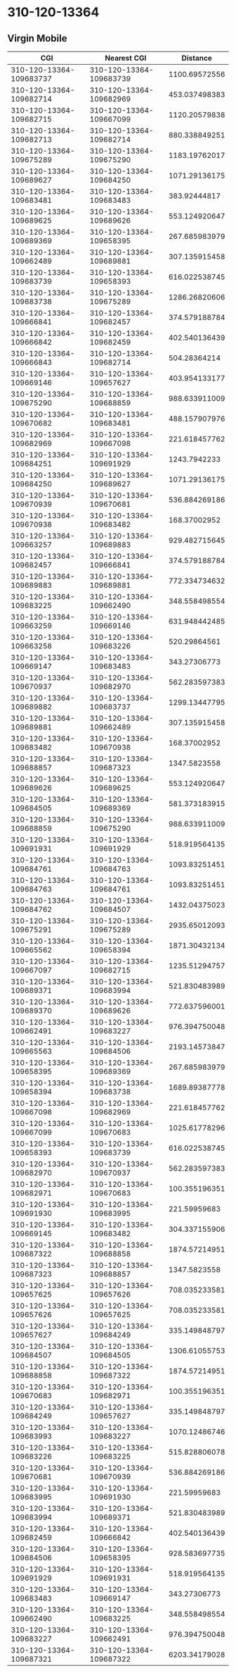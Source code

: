 # 310-120-13364
## Virgin Mobile


| CGI | Nearest CGI | Distance |
|-----|-------------|----------|
| 310-120-13364-109683737 | 310-120-13364-109683739 | 1100.69572556 |
| 310-120-13364-109682714 | 310-120-13364-109682969 | 453.037498383 |
| 310-120-13364-109682715 | 310-120-13364-109667099 | 1120.20579838 |
| 310-120-13364-109682713 | 310-120-13364-109682714 | 880.338849251 |
| 310-120-13364-109675289 | 310-120-13364-109675290 | 1183.19762017 |
| 310-120-13364-109689627 | 310-120-13364-109684250 | 1071.29136175 |
| 310-120-13364-109683481 | 310-120-13364-109683483 | 383.92444817 |
| 310-120-13364-109689625 | 310-120-13364-109689626 | 553.124920647 |
| 310-120-13364-109689369 | 310-120-13364-109658395 | 267.685983979 |
| 310-120-13364-109662489 | 310-120-13364-109689881 | 307.135915458 |
| 310-120-13364-109683739 | 310-120-13364-109658393 | 616.022538745 |
| 310-120-13364-109683738 | 310-120-13364-109675289 | 1286.26820606 |
| 310-120-13364-109666841 | 310-120-13364-109682457 | 374.579188784 |
| 310-120-13364-109666842 | 310-120-13364-109682459 | 402.540136439 |
| 310-120-13364-109666843 | 310-120-13364-109682714 | 504.28364214 |
| 310-120-13364-109669146 | 310-120-13364-109657627 | 403.954133177 |
| 310-120-13364-109675290 | 310-120-13364-109688859 | 988.633911009 |
| 310-120-13364-109670682 | 310-120-13364-109683481 | 488.157907976 |
| 310-120-13364-109682969 | 310-120-13364-109667098 | 221.618457762 |
| 310-120-13364-109684251 | 310-120-13364-109691929 | 1243.7942233 |
| 310-120-13364-109684250 | 310-120-13364-109689627 | 1071.29136175 |
| 310-120-13364-109670939 | 310-120-13364-109670681 | 536.884269186 |
| 310-120-13364-109670938 | 310-120-13364-109683482 | 168.37002952 |
| 310-120-13364-109663257 | 310-120-13364-109689883 | 929.482715645 |
| 310-120-13364-109682457 | 310-120-13364-109666841 | 374.579188784 |
| 310-120-13364-109689883 | 310-120-13364-109689881 | 772.334734632 |
| 310-120-13364-109683225 | 310-120-13364-109662490 | 348.558498554 |
| 310-120-13364-109663259 | 310-120-13364-109669146 | 631.948442485 |
| 310-120-13364-109663258 | 310-120-13364-109683226 | 520.29864561 |
| 310-120-13364-109669147 | 310-120-13364-109683483 | 343.27306773 |
| 310-120-13364-109670937 | 310-120-13364-109682970 | 562.283597383 |
| 310-120-13364-109689882 | 310-120-13364-109683737 | 1299.13447795 |
| 310-120-13364-109689881 | 310-120-13364-109662489 | 307.135915458 |
| 310-120-13364-109683482 | 310-120-13364-109670938 | 168.37002952 |
| 310-120-13364-109688857 | 310-120-13364-109687323 | 1347.5823558 |
| 310-120-13364-109689626 | 310-120-13364-109689625 | 553.124920647 |
| 310-120-13364-109684505 | 310-120-13364-109689369 | 581.373183915 |
| 310-120-13364-109688859 | 310-120-13364-109675290 | 988.633911009 |
| 310-120-13364-109691931 | 310-120-13364-109691929 | 518.919564135 |
| 310-120-13364-109684761 | 310-120-13364-109684763 | 1093.83251451 |
| 310-120-13364-109684763 | 310-120-13364-109684761 | 1093.83251451 |
| 310-120-13364-109684762 | 310-120-13364-109684507 | 1432.04375023 |
| 310-120-13364-109675291 | 310-120-13364-109675289 | 2935.65012093 |
| 310-120-13364-109665562 | 310-120-13364-109658394 | 1871.30432134 |
| 310-120-13364-109667097 | 310-120-13364-109682715 | 1235.51294757 |
| 310-120-13364-109689371 | 310-120-13364-109683994 | 521.830483989 |
| 310-120-13364-109689370 | 310-120-13364-109689626 | 772.637596001 |
| 310-120-13364-109662491 | 310-120-13364-109683227 | 976.394750048 |
| 310-120-13364-109665563 | 310-120-13364-109684506 | 2193.14573847 |
| 310-120-13364-109658395 | 310-120-13364-109689369 | 267.685983979 |
| 310-120-13364-109658394 | 310-120-13364-109683738 | 1689.89387778 |
| 310-120-13364-109667098 | 310-120-13364-109682969 | 221.618457762 |
| 310-120-13364-109667099 | 310-120-13364-109670683 | 1025.61778296 |
| 310-120-13364-109658393 | 310-120-13364-109683739 | 616.022538745 |
| 310-120-13364-109682970 | 310-120-13364-109670937 | 562.283597383 |
| 310-120-13364-109682971 | 310-120-13364-109670683 | 100.355196351 |
| 310-120-13364-109691930 | 310-120-13364-109683995 | 221.59959683 |
| 310-120-13364-109669145 | 310-120-13364-109683482 | 304.337155906 |
| 310-120-13364-109687322 | 310-120-13364-109688858 | 1874.57214951 |
| 310-120-13364-109687323 | 310-120-13364-109688857 | 1347.5823558 |
| 310-120-13364-109657625 | 310-120-13364-109657626 | 708.035233581 |
| 310-120-13364-109657626 | 310-120-13364-109657625 | 708.035233581 |
| 310-120-13364-109657627 | 310-120-13364-109684249 | 335.149848797 |
| 310-120-13364-109684507 | 310-120-13364-109684505 | 1306.61055753 |
| 310-120-13364-109688858 | 310-120-13364-109687322 | 1874.57214951 |
| 310-120-13364-109670683 | 310-120-13364-109682971 | 100.355196351 |
| 310-120-13364-109684249 | 310-120-13364-109657627 | 335.149848797 |
| 310-120-13364-109683993 | 310-120-13364-109683227 | 1070.12486746 |
| 310-120-13364-109683226 | 310-120-13364-109683225 | 515.828806078 |
| 310-120-13364-109670681 | 310-120-13364-109670939 | 536.884269186 |
| 310-120-13364-109683995 | 310-120-13364-109691930 | 221.59959683 |
| 310-120-13364-109683994 | 310-120-13364-109689371 | 521.830483989 |
| 310-120-13364-109682459 | 310-120-13364-109666842 | 402.540136439 |
| 310-120-13364-109684506 | 310-120-13364-109658395 | 928.583697735 |
| 310-120-13364-109691929 | 310-120-13364-109691931 | 518.919564135 |
| 310-120-13364-109683483 | 310-120-13364-109669147 | 343.27306773 |
| 310-120-13364-109662490 | 310-120-13364-109683225 | 348.558498554 |
| 310-120-13364-109683227 | 310-120-13364-109662491 | 976.394750048 |
| 310-120-13364-109687321 | 310-120-13364-109687322 | 6203.34179028 |
